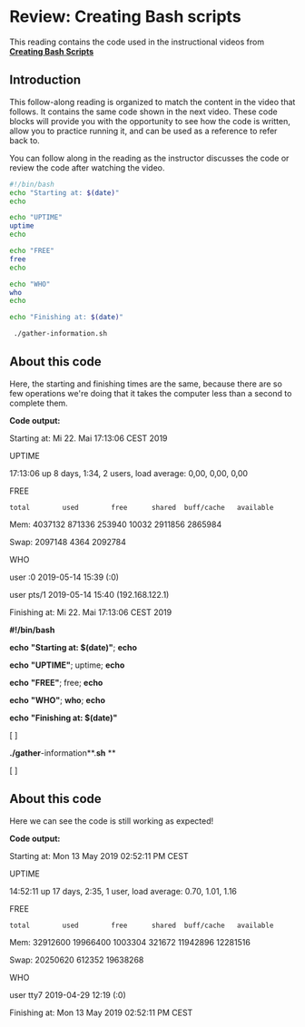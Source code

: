 # Review: Creating Bash scripts

This reading contains the code used in the instructional videos from [**Creating Bash Scripts**](https://www.coursera.org/learn/python-operating-system/lecture/4rtnS/creating-bash-scripts)

## Introduction

This follow-along reading is organized to match the content in the video that follows. It contains the same code shown in the next video. These code blocks will provide you with the opportunity to see how the code is written, allow you to practice running it, and can be used as a reference to refer back to.

You can follow along in the reading as the instructor discusses the code or review the code after watching the video.

```bash
#!/bin/bash
echo "Starting at: $(date)"
echo 

echo "UPTIME"
uptime
echo

echo "FREE"
free
echo

echo "WHO"
who
echo

echo "Finishing at: $(date)"
```

```bash
 ./gather-information.sh
```

## About this code

Here, the starting and finishing times are the same, because there are so few operations we're doing that it takes the computer less than a second to complete them.

**Code output:**

Starting at: Mi 22. Mai 17:13:06 CEST 2019

UPTIME

 17:13:06 up 8 days,  1:34,  2 users,  load average: 0,00, 0,00, 0,00

FREE

    total        used        free      shared  buff/cache   available

Mem:        4037132      871336      253940       10032     2911856     2865984

Swap:       2097148        4364     2092784

WHO

user     :0           2019-05-14 15:39 (:0)

user     pts/1        2019-05-14 15:40 (192.168.122.1)

Finishing at: Mi 22. Mai 17:13:06 CEST 2019

**#!/bin/bash**

**echo** **"Starting at: $(date)"**; **echo**

**echo** **"UPTIME"**; uptime; **echo**

**echo** **"FREE"**; free; **echo**

**echo** **"WHO"**; **who**; **echo**

**echo** **"Finishing at: $(date)"**

[ ]

**./gather**-information**.**sh** **

[ ]

## About this code

Here we can see the code is still working as expected!

**Code output:**

Starting at: Mon 13 May 2019 02:52:11 PM CEST

UPTIME

 14:52:11 up 17 days,  2:35,  1 user,  load average: 0.70, 1.01, 1.16

FREE

    total        used        free      shared  buff/cache   available

Mem:       32912600    19966400     1003304      321672    11942896    12281516

Swap:      20250620      612352    19638268

WHO

user    tty7         2019-04-29 12:19 (:0)

Finishing at: Mon 13 May 2019 02:52:11 PM CEST
